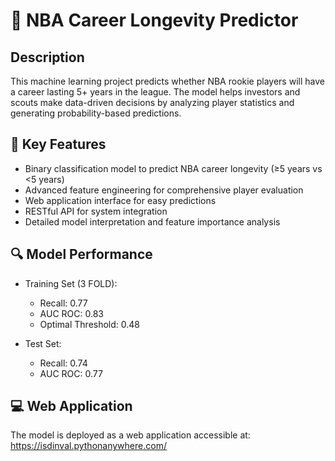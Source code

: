 # 🏀 NBA Career Longevity Predictor

## Description
This machine learning project predicts whether NBA rookie players will have a career lasting 5+ years in the league. The model helps investors and scouts make data-driven decisions by analyzing player statistics and generating probability-based predictions.

## 🎯 Key Features
- Binary classification model to predict NBA career longevity (≥5 years vs <5 years)
- Advanced feature engineering for comprehensive player evaluation
- Web application interface for easy predictions
- RESTful API for system integration
- Detailed model interpretation and feature importance analysis

## 🔍 Model Performance
- Training Set (3 FOLD):
  - Recall: 0.77
  - AUC ROC: 0.83
  - Optimal Threshold: 0.48

- Test Set:
  - Recall: 0.74
  - AUC ROC: 0.77

## 💻 Web Application
The model is deployed as a web application accessible at: https://isdinval.pythonanywhere.com/
